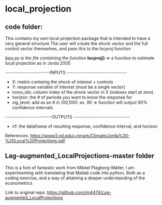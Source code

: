 # local_projection

## code folder:

This contains my own local projection package that is intended to have a very general structure
The user will create the shock vector and the full control vector themselves, and pass this to the locproj function

*lppy.py is the file containing the function* **locproj()** => a function to estimate local projection as in Jorda 2005

-----------------------INPUTS -------------------------------
* X: matrix containig the shock of interest +  controls
* Y: response variable of interest (must be a single vector)
* innov_idx: column index of the shock vector in X (indexes start at zero)
* horizon: the # of periods you want to know the response for
* sig_level: add as an # in (00,100): ex. 90 => function will output 90% confidence intervals

------------------------OUTPUTS -----------------------------
* irf: the dataframe of resulting response, confidence interval, and horizon

References: https://www3.nd.edu/~nmark/Climate/Jorda%20-%20Local%20Projections.pdf
## Lag-augmented_LocalProjections-master folder

This is a fork of fantastic work from Mikkel Plagborg-Møller, I am experimenting with translating that Matlab code into python. 
Both as a coding exercise, and a way of attaining a deeper understanding of the econometrics

Link to original repo: https://github.com/jm4474/Lag-augmented_LocalProjections
